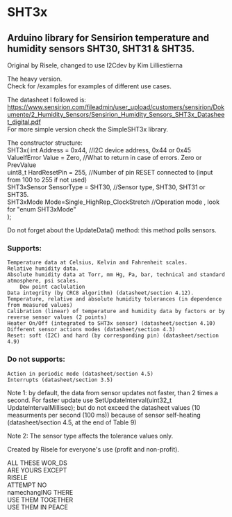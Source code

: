 # SHT3x
## Arduino library for Sensirion temperature and humidity sensors SHT30, SHT31 & SHT35.

Original by Risele, changed to use I2Cdev by Kim Lilliestierna

The heavy version.  
Check for /examples for examples of different use cases.  

The datasheet I followed is:  
https://www.sensirion.com/fileadmin/user_upload/customers/sensirion/Dokumente/2_Humidity_Sensors/Sensirion_Humidity_Sensors_SHT3x_Datasheet_digital.pdf  
For more simple version check the SimpleSHT3x library.  

The constructor structure:  
SHT3x(    int Address = 0x44, //I2C device address, 0x44 or 0x45  
        ValueIfError Value = Zero, //What to return in case of errors. Zero or PrevValue  
        uint8_t HardResetPin = 255, //Number of pin RESET connected to (input from 100 to 255 if not used)  
        SHT3xSensor SensorType = SHT30, //Sensor type, SHT30, SHT31 or SHT35.  
        SHT3xMode Mode=Single_HighRep_ClockStretch //Operation mode , look for "enum SHT3xMode"  
); 

Do not forget about the UpdateData() method: this method polls sensors.


### Supports:  
    Temperature data at Celsius, Kelvin and Fahrenheit scales.  
    Relative humidity data.  
    Absolute humidity data at Torr, mm Hg, Pa, bar, technical and standard atmosphere, psi scales.  
		Dew point caclulation
    Data integrity (by CRC8 algorithm) (datasheet/section 4.12).  
    Temperature, relative and absolute humidity tolerances (in dependence from measured values)  
    Calibration (linear) of temperature and humidity data by factors or by reverse sensor values (2 points)  
    Heater On/Off (integrated to SHT3x sensor) (datasheet/section 4.10)  
    Different sensor actions modes (datasheet/section 4.3)  
    Reset: soft (I2C) and hard (by corresponding pin) (datasheet/section 4.9)  
    
### Do not supports:  
    Action in periodic mode (datasheet/section 4.5)  
    Interrupts (datasheet/section 3.5)  
    
    
    
Note 1: by default, the data from sensor updates not faster, than 2 times a second.
For faster update use SetUpdateInterval(uint32_t UpdateIntervalMillisec); but do not exceed the datasheet values (10 measurments per second (100 ms)) because of sensor self-heating (datasheet/section 4.5, at the end of Table 9)  

Note 2: The sensor type affects the tolerance values only.   


Created by Risele for everyone's use (profit and non-profit).  

ALL THESE WOR_DS  
ARE YOURS EXCEPT  
RISELE  
ATTEMPT NO  
namechangING THERE  
USE THEM TOGETHER  
USE THEM IN PEACE  
